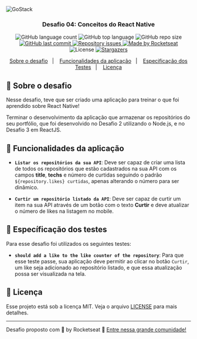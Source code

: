 <img alt="GoStack" src="https://storage.googleapis.com/golden-wind/bootcamp-gostack/header-desafios.png" />

<h3 align="center">
  Desafio 04: Conceitos do React Native
</h3>

<p align="center">
  <img alt="GitHub language count" src="https://img.shields.io/github/languages/count/alexbotelhoa/gostack12-desafio-4?color=ff0000">
  <img alt="GitHub top language" src="https://img.shields.io/github/languages/top/alexbotelhoa/gostack12-desafio-4?color=%23F7DF1E">
  <img alt="GitHub repo size" src="https://img.shields.io/github/repo-size/alexbotelhoa/gostack12-desafio-4">
  
  <a href="https://github.com/alexbotelhoa/gostack12-desafio-4/commits/master">
    <img alt="GitHub last commit" src="https://img.shields.io/github/last-commit/alexbotelhoa/gostack12-desafio-4">
  </a>

  <a href="https://github.com/alexbotelhoa/gostack12-desafio-4/issues">
    <img alt="Repository issues" src="https://img.shields.io/github/issues/alexbotelhoa/gostack12-desafio-4">
  </a>

  <a href="https://rocketseat.com.br">
    <img alt="Made by Rocketseat" src="https://img.shields.io/badge/made%20by-Rocketseat-brightgreen">
  </a>

  <img alt="License" src="https://img.shields.io/badge/license-MIT-brightgreen">

  <a href="https://github.com/Rocketseat/bootcamp-gostack-desafios/stargazers">
    <img alt="Stargazers" src="https://img.shields.io/github/stars/rocketseat/bootcamp-gostack-desafios?style=social">
  </a>
</p>

<p align="center">
  <a href="#rocket-sobre-o-desafio">Sobre o desafio</a>&nbsp;&nbsp;&nbsp;|&nbsp;&nbsp;&nbsp;
  <a href="#wrench-funcionalidades-da-aplicação">Funcionalidades da aplicação</a>&nbsp;&nbsp;&nbsp;|&nbsp;&nbsp;&nbsp;
  <a href="#syringe-especificação-dos-testes">Especificação dos Testes</a>&nbsp;&nbsp;&nbsp;|&nbsp;&nbsp;&nbsp;
  <a href="#memo-licença">Licença</a>
</p>

## :rocket: Sobre o desafio

Nesse desafio, teve que ser criado uma aplicação para treinar o que foi aprendido sobre React Native!

Terminar o desenvolvimento da aplicação que armazenar os repositórios do seu portfólio, que foi desenvolvido no Desafio 2 utilizando o Node.js, e no Desafio 3 em ReactJS.

## :wrench: Funcionalidades da aplicação

- **`Listar os repositórios da sua API`**: Deve ser capaz de criar uma lista de todos os repositórios que estão cadastrados na sua API com os campos **title**, **techs** e número de curtidas seguindo o padrão `${repository.likes} curtidas`, apenas alterando o número para ser dinâmico.

- **`Curtir um repositório listado da API`**: Deve ser capaz de curtir um item na sua API através de um botão com o texto **Curtir** e deve atualizar o número de likes na listagem no mobile.

## :syringe: Específicação dos testes

Para esse desafio foi utilizados os seguintes testes:

- **`should add a like to the like counter of the repository`**: Para que esse teste passe, sua aplicação deve permitir ao clicar no botão `Curtir`, um like seja adicionado ao repositório listado, e que essa atualização possa ser visualizada na tela.

## :memo: Licença

Esse projeto está sob a licença MIT. Veja o arquivo [LICENSE](LICENSE) para mais detalhes.

---

Desafio proposto com :purple_heart: by Rocketseat :wave: [Entre nessa grande comunidade!](https://discordapp.com/invite/gCRAFhc)